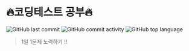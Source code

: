 <h1> 🔥코딩테스트 공부🔥 </h1>

![GitHub last commit](https://img.shields.io/github/last-commit/seongho-joo/PS_study) 
![GitHub commit activity](https://img.shields.io/github/commit-activity/m/seongho-joo/PS_study)
![GitHub top language](https://img.shields.io/github/languages/top/seongho-joo/PS_study?color=00599C)
> 1일 1문제 노력하기 ‼️

